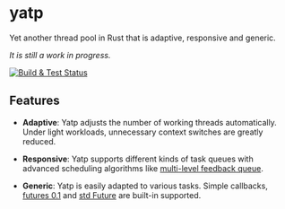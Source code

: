 # yatp
Yet another thread pool in Rust that is adaptive, responsive and generic.

_It is still a work in progress._

[![Build & Test Status](https://github.com/tikv/yatp/actions/workflows/test.yaml/badge.svg?branch=master)](https://github.com/tikv/yatp/actions/workflows/test.yaml)

## Features

* **Adaptive**: Yatp adjusts the number of working threads automatically. Under
  light workloads, unnecessary context switches are greatly reduced.

* **Responsive**: Yatp supports different kinds of task queues with advanced
  scheduling algorithms like [multi-level feedback queue][MLFQ].

* **Generic**: Yatp is easily adapted to various tasks. Simple callbacks,
  [futures 0.1] and [std Future] are built-in supported.

[MLFQ]: https://en.wikipedia.org/wiki/Multilevel_feedback_queue
[futures 0.1]: https://docs.rs/futures/0.1.*/futures/future/trait.Future.html
[std Future]: https://doc.rust-lang.org/stable/std/future/trait.Future.html
